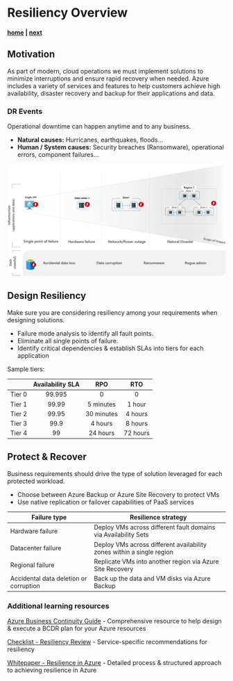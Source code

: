 # Resiliency Overview

#### [home](./readme.md)  | [next](./backup.md)

## Motivation
As part of modern, cloud operations we must implement solutions to minimize interruptions and ensure rapid recovery when needed. Azure includes a variety of services and features to help customers achieve high availability, disaster recovery and backup for their applications and data.

### DR Events
Operational downtime can happen anytime and to any business.

- **Natural causes:** Hurricanes, earthquakes, floods...
- **Human / System causes:** Security breaches (Ransomware), operational errors, component failures...

![Resiliency - Scope of impact for data and applications in different types of failures](/images/resilience-scope-of-impact.png)

## Design Resiliency
Make sure you are considering resiliency among your requirements when designing solutions.

  - Failure mode analysis to identify all fault points.
  - Eliminate all single points of failure.
  - Identify critical dependencies & establish SLAs into tiers for each application

Sample tiers:

|        | Availability SLA |     RPO    |    RTO   |
|:------:|:----------------:|:----------:|:--------:|
| Tier 0 |      99.995      |      0     |     0    |
| Tier 1 |       99.99      |  5 minutes |  1 hour  |
| Tier 2 |       99.95      | 30 minutes |  4 hours |
| Tier 3 |       99.9       |   4 hours  |  8 hours |
| Tier 4 |        99        |  24 hours  | 72 hours |

## Protect & Recover 
Business requirements should drive the type of solution leveraged for each protected workload.

  - Choose between Azure Backup or Azure Site Recovery to protect VMs
  - Use native replication or failover capabilities of PaaS services

| Failure type | Resilience strategy |
|---|---|
| Hardware failure | Deploy VMs across different fault domains via Availability Sets |
| Datacenter failure | Deploy VMs across different availability zones within a single region |
| Regional failure | Replicate VMs into another region via Azure Site Recovery |
| Accidental data deletion or corruption | Back up the data and VM disks via Azure Backup |

### Additional learning resources

[Azure Business Continuity Guide](https://github.com/Azure/BusinessContinuityGuide) - Comprehensive resource to help design & execute a BCDR plan for your Azure resources

[Checklist - Resiliency Review](https://github.com/Azure/review-checklists/raw/main/spreadsheet/macrofree/resiliency_checklist.en.xlsx) - Service-specific recommendations for resiliency

[Whitepaper - Resilience in Azure](https://aka.ms/resilience-in-azure-whitepaper) - Detailed process & structured approach to achieving resilience in Azure
